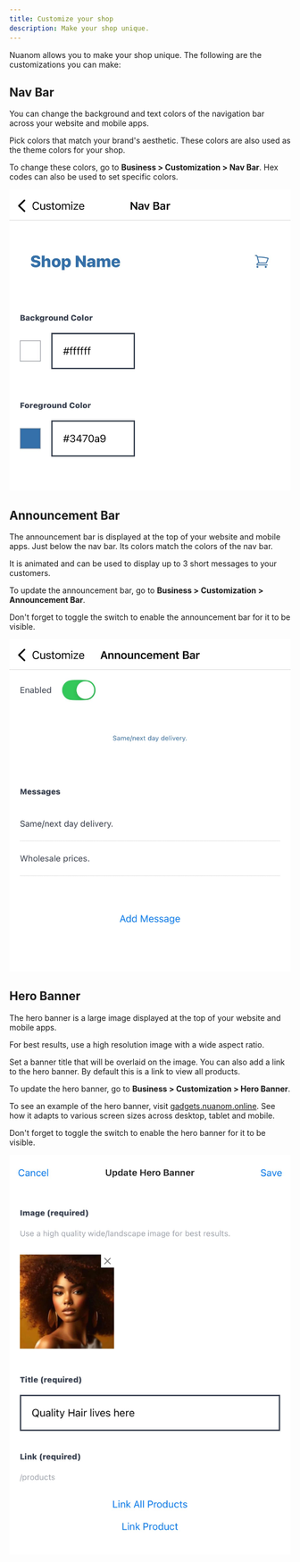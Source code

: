 ```yaml
---
title: Customize your shop
description: Make your shop unique.
---
```


Nuanom allows you to make your shop unique. The following are the customizations you can make:

## Nav Bar

You can change the background and text colors of the navigation bar across your website and mobile apps.

Pick colors that match your brand's aesthetic. These colors are also used as the theme colors for your shop.

To change these colors, go to **Business > Customization > Nav Bar**. Hex codes can also be used to set specific colors.

![Nav bar customization](../../../../assets/nav-bar.jpeg)


## Announcement Bar

The announcement bar is displayed at the top of your website and mobile apps. Just below the nav bar. Its colors match the colors of the nav bar.

It is animated and can be used to display up to 3 short messages to your customers.

To update the announcement bar, go to **Business > Customization > Announcement Bar**.

Don't forget to toggle the switch to enable the announcement bar for it to be visible.

![Announcement bar customization](../../../../assets/announcement-bar.jpeg)


## Hero Banner

The hero banner is a large image displayed at the top of your website and mobile apps.

For best results, use a high resolution image with a wide aspect ratio.

Set a banner title that will be overlaid on the image. You can also add a link to the hero banner. By default this is a link to view all products.

To update the hero banner, go to **Business > Customization > Hero Banner**.

To see an example of the hero banner, visit [gadgets.nuanom.online](https://gadgets.nuanom.online/).
See how it adapts to various screen sizes across desktop, tablet and mobile.

Don't forget to toggle the switch to enable the hero banner for it to be visible.

![Hero banner](../../../../assets/hero-banner.jpeg)
